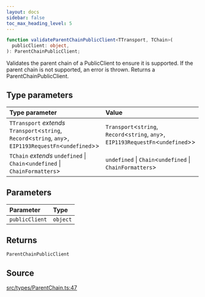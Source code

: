 ```yaml
---
layout: docs
sidebar: false
toc_max_heading_level: 5
---
```


```ts
function validateParentChainPublicClient<TTransport, TChain>(
  publicClient: object,
): ParentChainPublicClient;
```

Validates the parent chain of a PublicClient to ensure it is
supported. If the parent chain is not supported, an error is thrown. Returns
a ParentChainPublicClient.

## Type parameters

| Type parameter                                                                                                 | Value                                                                                   |
| :------------------------------------------------------------------------------------------------------------- | :-------------------------------------------------------------------------------------- |
| `TTransport` _extends_ `Transport`\<`string`, `Record`\<`string`, `any`\>, `EIP1193RequestFn`\<`undefined`\>\> | `Transport`\<`string`, `Record`\<`string`, `any`\>, `EIP1193RequestFn`\<`undefined`\>\> |
| `TChain` _extends_ `undefined` \| `Chain`\<`undefined` \| `ChainFormatters`\>                                  | `undefined` \| `Chain`\<`undefined` \| `ChainFormatters`\>                              |

## Parameters

| Parameter      | Type     |
| :------------- | :------- |
| `publicClient` | `object` |

## Returns

`ParentChainPublicClient`

## Source

[src/types/ParentChain.ts:47](https://github.com/OffchainLabs/arbitrum-orbit-sdk/blob/cfcbd32d6879cf7817a33b24f062a0fd879ea257/src/types/ParentChain.ts#L47)
